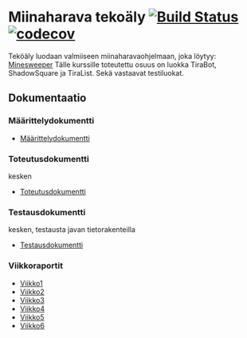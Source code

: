 # Miinaharava tekoäly [![Build Status](https://travis-ci.org/Kahvipuu/Miinaharava-TiraLabra2020.svg?branch=master)](https://travis-ci.org/Kahvipuu/Miinaharava-TiraLabra2020) [![codecov](https://codecov.io/gh/Kahvipuu/Miinaharava-TiraLabra2020/branch/master/graph/badge.svg)](https://codecov.io/gh/Kahvipuu/Miinaharava-TiraLabra2020)

Teköäly luodaan valmiiseen miinaharavaohjelmaan, joka löytyy: [Minesweeper](https://github.com/TiraLabra/minesweeper)
Tälle kurssille toteutettu osuus on luokka TiraBot, ShadowSquare ja TiraList.
Sekä vastaavat testiluokat.

## Dokumentaatio
### Määrittelydokumentti
-	[Määrittelydokumentti](https://github.com/Kahvipuu/Miinaharava-TiraLabra2020/blob/master/documentation-tiralab2020/maarittely.md)

### Toteutusdokumentti
kesken
-	[Toteutusdokumentti](https://github.com/Kahvipuu/Miinaharava-TiraLabra2020/blob/master/documentation-tiralab2020/toteutus.md)

### Testausdokumentti
kesken, testausta javan tietorakenteilla
-	[Testausdokumentti](https://github.com/Kahvipuu/Miinaharava-TiraLabra2020/blob/master/documentation-tiralab2020/testaus.md)

### Viikkoraportit
-   [Viikko1](https://github.com/Kahvipuu/Miinaharava-TiraLabra2020/blob/master/documentation-tiralab2020/Viikkoraportti1.md)
-   [Viikko2](https://github.com/Kahvipuu/Miinaharava-TiraLabra2020/blob/master/documentation-tiralab2020/Viikkoraportti2.md)
-   [Viikko3](https://github.com/Kahvipuu/Miinaharava-TiraLabra2020/blob/master/documentation-tiralab2020/Viikkoraportti3.md)
-   [Viikko4](https://github.com/Kahvipuu/Miinaharava-TiraLabra2020/blob/master/documentation-tiralab2020/Viikkoraportti4.md)
-   [Viikko5](https://github.com/Kahvipuu/Miinaharava-TiraLabra2020/blob/master/documentation-tiralab2020/Viikkoraportti5.md)
-   [Viikko6](https://github.com/Kahvipuu/Miinaharava-TiraLabra2020/blob/master/documentation-tiralab2020/Viikkoraportti6.md)
